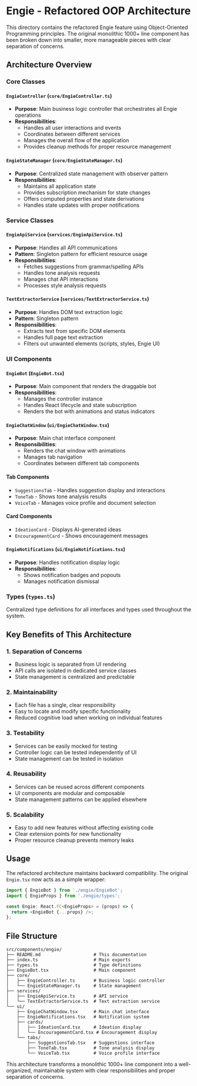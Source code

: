 # Engie - Refactored OOP Architecture

This directory contains the refactored Engie feature using Object-Oriented Programming principles. The original monolithic 1000+ line component has been broken down into smaller, more manageable pieces with clear separation of concerns.

## Architecture Overview

### Core Classes

#### `EngieController` (`core/EngieController.ts`)
- **Purpose**: Main business logic controller that orchestrates all Engie operations
- **Responsibilities**: 
  - Handles all user interactions and events
  - Coordinates between different services
  - Manages the overall flow of the application
  - Provides cleanup methods for proper resource management

#### `EngieStateManager` (`core/EngieStateManager.ts`)
- **Purpose**: Centralized state management with observer pattern
- **Responsibilities**:
  - Maintains all application state
  - Provides subscription mechanism for state changes
  - Offers computed properties and state derivations
  - Handles state updates with proper notifications

### Service Classes

#### `EngieApiService` (`services/EngieApiService.ts`)
- **Purpose**: Handles all API communications
- **Pattern**: Singleton pattern for efficient resource usage
- **Responsibilities**:
  - Fetches suggestions from grammar/spelling APIs
  - Handles tone analysis requests
  - Manages chat API interactions
  - Processes style analysis requests

#### `TextExtractorService` (`services/TextExtractorService.ts`)
- **Purpose**: Handles DOM text extraction logic
- **Pattern**: Singleton pattern
- **Responsibilities**:
  - Extracts text from specific DOM elements
  - Handles full page text extraction
  - Filters out unwanted elements (scripts, styles, Engie UI)

### UI Components

#### `EngieBot` (`EngieBot.tsx`)
- **Purpose**: Main component that renders the draggable bot
- **Responsibilities**:
  - Manages the controller instance
  - Handles React lifecycle and state subscription
  - Renders the bot with animations and status indicators

#### `EngieChatWindow` (`ui/EngieChatWindow.tsx`)
- **Purpose**: Main chat interface component
- **Responsibilities**:
  - Renders the chat window with animations
  - Manages tab navigation
  - Coordinates between different tab components

#### Tab Components
- `SuggestionsTab` - Handles suggestion display and interactions
- `ToneTab` - Shows tone analysis results
- `VoiceTab` - Manages voice profile and document selection

#### Card Components
- `IdeationCard` - Displays AI-generated ideas
- `EncouragementCard` - Shows encouragement messages

#### `EngieNotifications` (`ui/EngieNotifications.tsx`)
- **Purpose**: Handles notification display logic
- **Responsibilities**:
  - Shows notification badges and popouts
  - Manages notification dismissal

### Types (`types.ts`)
Centralized type definitions for all interfaces and types used throughout the system.

## Key Benefits of This Architecture

### 1. **Separation of Concerns**
- Business logic is separated from UI rendering
- API calls are isolated in dedicated service classes
- State management is centralized and predictable

### 2. **Maintainability**
- Each file has a single, clear responsibility
- Easy to locate and modify specific functionality
- Reduced cognitive load when working on individual features

### 3. **Testability**
- Services can be easily mocked for testing
- Controller logic can be tested independently of UI
- State management can be tested in isolation

### 4. **Reusability**
- Services can be reused across different components
- UI components are modular and composable
- State management patterns can be applied elsewhere

### 5. **Scalability**
- Easy to add new features without affecting existing code
- Clear extension points for new functionality
- Proper resource cleanup prevents memory leaks

## Usage

The refactored architecture maintains backward compatibility. The original `Engie.tsx` now acts as a simple wrapper:

```typescript
import { EngieBot } from './engie/EngieBot';
import { EngieProps } from './engie/types';

const Engie: React.FC<EngieProps> = (props) => {
  return <EngieBot {...props} />;
};
```

## File Structure

```
src/components/engie/
├── README.md                    # This documentation
├── index.ts                     # Main exports
├── types.ts                     # Type definitions
├── EngieBot.tsx                 # Main component
├── core/
│   ├── EngieController.ts       # Business logic controller
│   └── EngieStateManager.ts     # State management
├── services/
│   ├── EngieApiService.ts       # API service
│   └── TextExtractorService.ts  # Text extraction service
└── ui/
    ├── EngieChatWindow.tsx      # Main chat interface
    ├── EngieNotifications.tsx   # Notification system
    ├── cards/
    │   ├── IdeationCard.tsx     # Ideation display
    │   └── EncouragementCard.tsx # Encouragement display
    └── tabs/
        ├── SuggestionsTab.tsx   # Suggestions interface
        ├── ToneTab.tsx          # Tone analysis display
        └── VoiceTab.tsx         # Voice profile interface
```

This architecture transforms a monolithic 1000+ line component into a well-organized, maintainable system with clear responsibilities and proper separation of concerns. 